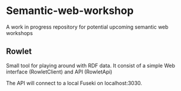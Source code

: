 # Semantic-web-workshop
A work in progress repository for potential upcoming semantic web workshops

## Rowlet
Small tool for playing around with RDF data. It consist of a simple Web interface (RowletClient) and API (RowletApi)

The API will connect to a local Fuseki on localhost:3030.

